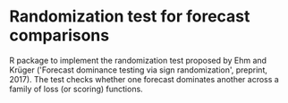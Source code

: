 # Randomization test for forecast comparisons

R package to implement the randomization test proposed by Ehm and Kr&uuml;ger ('Forecast dominance testing via sign randomization', preprint, 2017). The test checks whether one forecast dominates another across a family of loss (or scoring) functions. 
